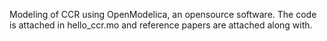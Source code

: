 Modeling of CCR using OpenModelica, an opensource software. The code is attached in hello_ccr.mo and reference papers are attached along with.
